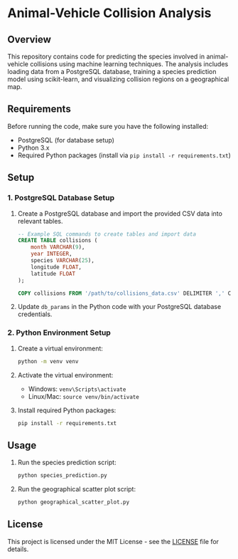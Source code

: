 # Animal-Vehicle Collision Analysis

## Overview

This repository contains code for predicting the species involved in animal-vehicle collisions using machine learning techniques. The analysis includes loading data from a PostgreSQL database, training a species prediction model using scikit-learn, and visualizing collision regions on a geographical map.

## Requirements

Before running the code, make sure you have the following installed:

- PostgreSQL (for database setup)
- Python 3.x
- Required Python packages (install via `pip install -r requirements.txt`)

## Setup

### 1. PostgreSQL Database Setup

1. Create a PostgreSQL database and import the provided CSV data into relevant tables.

    ```sql
    -- Example SQL commands to create tables and import data
    CREATE TABLE collisions (
        month VARCHAR(9),
        year INTEGER,
        species VARCHAR(25),
        longitude FLOAT,
        latitude FLOAT
    );

    COPY collisions FROM '/path/to/collisions_data.csv' DELIMITER ',' CSV HEADER;
    ```

2. Update `db_params` in the Python code with your PostgreSQL database credentials.

### 2. Python Environment Setup

1. Create a virtual environment:

    ```bash
    python -m venv venv
    ```

2. Activate the virtual environment:

    - Windows: `venv\Scripts\activate`
    - Linux/Mac: `source venv/bin/activate`

3. Install required Python packages:

    ```bash
    pip install -r requirements.txt
    ```

## Usage

1. Run the species prediction script:

    ```bash
    python species_prediction.py
    ```

2. Run the geographical scatter plot script:

    ```bash
    python geographical_scatter_plot.py
    ```


## License

This project is licensed under the MIT License - see the [LICENSE](LICENSE) file for details.

